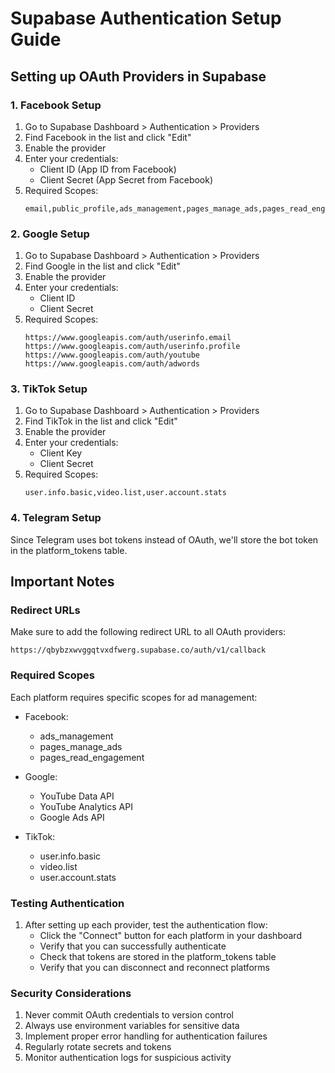 # Supabase Authentication Setup Guide

## Setting up OAuth Providers in Supabase

### 1. Facebook Setup
1. Go to Supabase Dashboard > Authentication > Providers
2. Find Facebook in the list and click "Edit"
3. Enable the provider
4. Enter your credentials:
   - Client ID (App ID from Facebook)
   - Client Secret (App Secret from Facebook)
5. Required Scopes:
   ```
   email,public_profile,ads_management,pages_manage_ads,pages_read_engagement
   ```

### 2. Google Setup
1. Go to Supabase Dashboard > Authentication > Providers
2. Find Google in the list and click "Edit"
3. Enable the provider
4. Enter your credentials:
   - Client ID
   - Client Secret
5. Required Scopes:
   ```
   https://www.googleapis.com/auth/userinfo.email 
   https://www.googleapis.com/auth/userinfo.profile 
   https://www.googleapis.com/auth/youtube 
   https://www.googleapis.com/auth/adwords
   ```

### 3. TikTok Setup
1. Go to Supabase Dashboard > Authentication > Providers
2. Find TikTok in the list and click "Edit"
3. Enable the provider
4. Enter your credentials:
   - Client Key
   - Client Secret
5. Required Scopes:
   ```
   user.info.basic,video.list,user.account.stats
   ```

### 4. Telegram Setup
Since Telegram uses bot tokens instead of OAuth, we'll store the bot token in the platform_tokens table.

## Important Notes

### Redirect URLs
Make sure to add the following redirect URL to all OAuth providers:
```
https://qbybzxwvggqtvxdfwerg.supabase.co/auth/v1/callback
```

### Required Scopes
Each platform requires specific scopes for ad management:

- Facebook:
  - ads_management
  - pages_manage_ads
  - pages_read_engagement

- Google:
  - YouTube Data API
  - YouTube Analytics API
  - Google Ads API

- TikTok:
  - user.info.basic
  - video.list
  - user.account.stats

### Testing Authentication
1. After setting up each provider, test the authentication flow:
   - Click the "Connect" button for each platform in your dashboard
   - Verify that you can successfully authenticate
   - Check that tokens are stored in the platform_tokens table
   - Verify that you can disconnect and reconnect platforms

### Security Considerations
1. Never commit OAuth credentials to version control
2. Always use environment variables for sensitive data
3. Implement proper error handling for authentication failures
4. Regularly rotate secrets and tokens
5. Monitor authentication logs for suspicious activity

